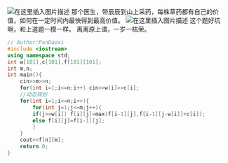 ![在这里插入图片描述](https://pic.2ge.org/cdn/?url=https://img-blog.csdnimg.cn/6abe2f5751594dc8b649b9f91f9a617f.png?x-oss-process=image/watermark,type_d3F5LXplbmhlaQ,shadow_50,text_Q1NETiBA5r2Y6YGT54a5,size_20,color_FFFFFF,t_70,g_se,x_16)
那个医生，带辰辰到山上采药，每株草药都有自己的价值，如何在一定时间内最快得到最高价值。
![在这里插入图片描述](https://pic.2ge.org/cdn/?url=https://img-blog.csdnimg.cn/f078040e8bd045acb4dec12b30643a45.png?x-oss-process=image/watermark,type_d3F5LXplbmhlaQ,shadow_50,text_Q1NETiBA5r2Y6YGT54a5,size_20,color_FFFFFF,t_70,g_se,x_16)
这个题好坑啊，和上道题一模一样。
离离原上谱，一岁一枯荣。

```cpp
// Author:PanDaoxi
#include <iostream>
using namespace std;
int w[101],c[101],f[101][101];
int m,n;
int main(){
	cin>>m>>n;
	for(int i=1;i<=n;i++) cin>>w[i]>>c[i]; 
	//动态规划
	for(int i=1;i<=n;i++){
		for(int j=1;j<=m;j++){
		if(j>=w[i]) f[i][j]=max(f[i-1][j],f[i-1][j-w[i]]+c[i]);
		else f[i][j]=f[i-1][j];		
		}
	} 
	cout<<f[n][m];
	return 0;
}
```

